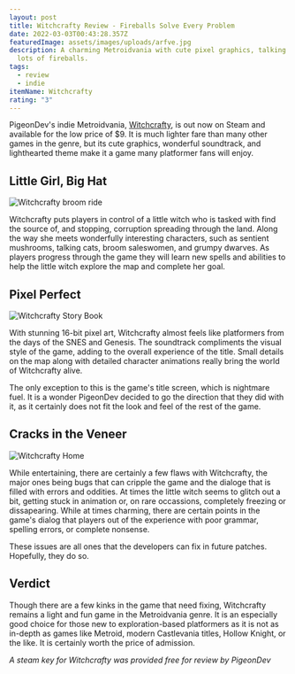 ```yaml
---
layout: post
title: Witchcrafty Review - Fireballs Solve Every Problem
date: 2022-03-03T00:43:28.357Z
featuredImage: assets/images/uploads/arfve.jpg
description: A charming Metroidvania with cute pixel graphics, talking cats, and
  lots of fireballs.
tags:
  - review
  - indie
itemName: Witchcrafty
rating: "3"
---
```

PigeonDev's indie Metroidvania, [Witchcrafty](https://store.steampowered.com/app/1122280/Witchcrafty/), is out now on Steam and available for the low price of $9. It is much lighter fare than many other games in the genre, but its cute graphics, wonderful soundtrack, and lighthearted theme make it a game many platformer fans will enjoy.

## Little Girl, Big Hat

![Witchcrafty broom ride](/assets/images/uploads/sc6yll.jpg)

Witchcrafty puts players in control of a little witch who is tasked with find the source of, and stopping, corruption spreading through the land. Along the way she meets wonderfully interesting characters, such as sentient mushrooms, talking cats, broom saleswomen, and grumpy dwarves. As players progress through the game they will learn new spells and abilities to help the little witch explore the map and complete her goal.

## Pixel Perfect

![Witchcrafty Story Book](/assets/images/uploads/sc6ylo.jpg)

With stunning 16-bit pixel art, Witchcrafty almost feels like platformers from the days of the SNES and Genesis. The soundtrack compliments the visual style of the game, adding to the overall experience of the title. Small details on the map along with detailed character animations really bring the world of Witchcrafty alive.

The only exception to this is the game's title screen, which is nightmare fuel. It is a wonder PigeonDev decided to go the direction that they did with it, as it certainly does not fit the look and feel of the rest of the game.

## Cracks in the Veneer

![Witchcrafty Home](/assets/images/uploads/sc6ylm.jpg)

While entertaining, there are certainly a few flaws with Witchcrafty, the major ones being bugs that can cripple the game and the dialoge that is filled with errors and oddities. At times the little witch seems to glitch out a bit, getting stuck in animation or, on rare occassions, completely freezing or dissapearing. While at times charming, there are certain points in the game's dialog that players out of the experience with poor grammar, spelling errors, or complete nonsense.

These issues are all ones that the developers can fix in future patches. Hopefully, they do so.

## Verdict

Though there are a few kinks in the game that need fixing, Witchcrafty remains a light and fun game in the Metroidvania genre. It is an especially good choice for those new to exploration-based platformers as it is not as in-depth as games like Metroid, modern Castlevania titles, Hollow Knight, or the like. It is certainly worth the price of admission.

*A steam key for Witchcrafty was provided free for review by PigeonDev*